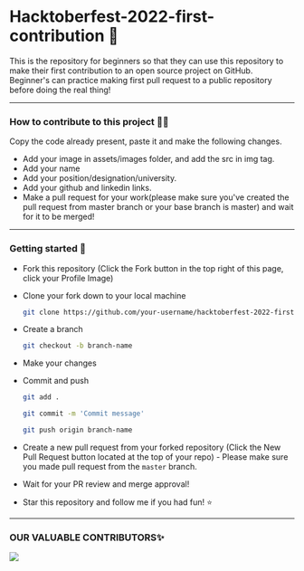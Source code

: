 # Hacktoberfest-2022-first-contribution 📝
This is the repository for beginners so that they can use this repository to make their first contribution to an open source project on GitHub. Beginner's can practice making first pull request to a public repository before doing the real thing!

--- 

### How to contribute to this project 🧑‍💻
Copy the code already present, paste it and make the following changes.
- Add your image in assets/images folder, and add the src in img tag.
- Add your name
- Add your position/designation/university.
- Add your github and linkedin links.
- Make a pull request for your work(please make sure you've created the pull request from master branch or your base branch is master) and wait for it to be merged!

--- 

### Getting started 🏁
- Fork this repository (Click the Fork button in the top right of this page, click your Profile Image)
- Clone your fork down to your local machine
  ```bash 
  git clone https://github.com/your-username/hacktoberfest-2022-first-contribution.git
  ```
- Create a branch
  ```bash
  git checkout -b branch-name
  ```
- Make your changes
- Commit and push
  ```bash
  git add .
  ```
  ```bash
  git commit -m 'Commit message'
  ```
  ```bash
  git push origin branch-name
  ```
- Create a new pull request from your forked repository (Click the New Pull Request button located at the top of your repo) - Please make sure you made pull request from the `master` branch.
- Wait for your PR review and merge approval!

- Star this repository and follow me if you had fun! ⭐️

--- 

### OUR VALUABLE CONTRIBUTORS✨
<a href="https://github.com/ShehrozIrfan/hacktoberfest-2022-first-contribution/graphs/contributors">
  <img src="https://contrib.rocks/image?repo=ShehrozIrfan/hacktoberfest-2022-first-contribution" />
</a>
